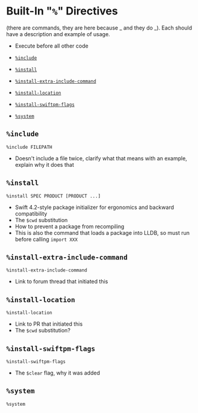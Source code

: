 # Built-In "`%`" Directives

(there are commands, they are here because _ and they do _). Each should have a description and example of usage.

- Execute before all other code

- [`%include`](#include)
- [`%install`](#install)
- [`%install-extra-include-command`](#install-extra-include-command)
- [`%install-location`](#install-location)
- [`%install-swiftpm-flags`](#install-swiftpm-flags)
- [`%system`](#system)

## `%include`
```
%include FILEPATH
```

- Doesn't include a file twice, clarify what that means with an example, explain why it does that

## `%install`
```
%install SPEC PRODUCT [PRODUCT ...]
```

- Swift 4.2-style package initializer for ergonomics and backward compatibility
- The `$cwd` substitution
- How to prevent a package from recompiling
- This is also the command that loads a package into LLDB, so must run before calling `import XXX`

## `%install-extra-include-command`
```
%install-extra-include-command
```

- Link to forum thread that initiated this

## `%install-location`
```
%install-location
```

- Link to PR that initiated this
- The `$cwd` substitution?

## `%install-swiftpm-flags`
```
%install-swiftpm-flags
```

- The `$clear` flag, why it was added

## `%system`
```
%system
```
